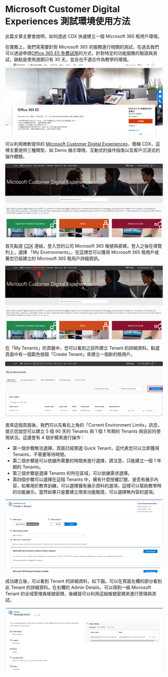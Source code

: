 #  Microsoft Customer Digital Experiences 測試環境使用方法

此篇文章主要會說明，如何透過 CDX 快速建立一個 Microsoft 365 租用戶環境。<br>


在實務上，我們常需要針對 Microsoft 365 的服務進行相關的測試，在過去我們可以透過申請[Office 365 E5 免費試用](https://www.microsoft.com/zh-tw/microsoft-365/enterprise/office-365-e5?activetab=pivot:overviewtab)的方式，針對特定的功能服務的驗證與測試，缺點是使用週期只有 30 天，並且也不適合作為教學的環境。<br>
 ![GITHUB](Images/image1-1.png "image1")<br>

可以利用微軟提供的 [Microsoft Customer Digital Experiences](https://cdx.transform.microsoft.com/)，簡稱 CDX，這裡主要提供三種類型，如 Demo 展示環境、互動式的操作指南以及客戶沉浸式的操作體驗。<br>

 ![GITHUB](Images//image2-1.png "image2")<br>

首先點選 [CDX](https://cdx.transform.microsoft.com/) 連結，登入您的公司 Microsoft 365 帳號與密碼，登入之後在導覽列上，選擇 「My Environments」，在這裡您可以獲得 Microsoft 365 租用戶或著您已經建立的 Microsoft 365 租用戶詳細資訊。<br>

 ![GITHUB](Images/image3-1.png "image3")<br>

在「My Tenants」的頁籤中，您可以看到之前所建立 Tenant 的詳細資料。點選頁面中有一個藍色按鈕「Create Tenant」來建立一個新的租用戶。<br>

 ![GITHUB](Images/image4-1.png "image4")<br>

進來這個頁面後，我們可以先看右上角的「Current Environment Limits」訊息，提示您說您可以建立 5 個 90 天的 Tenants 與 1 個 1 年期的 Tenants 與目前的使用狀況。這邊會有 4 個步驟來進行操作：<br>

- 第一個步驟無法選擇，頁面已經預選 Quick Tenant，這代表您可以立即獲得 Tenants，不需要等待時間。<br>
- 第二個步驟是可以依據所需要的時間來進行選擇，請注意，只能建立一個 1 年期的 Tenants。<br>
- 第三個步驟是選擇 Tenants 的所在區域，可以依據需求選擇。<br>
- 第四個步驟可以選擇在這個 Tenants 中，擁有什麼授權訂閱、是否有展示內容，如果用於教育訓練，可以選擇擁有展示資料的選項，這樣可以幫助教學時的功能展示。當然如果只是要建立用來功能驗證，可以選擇無內容的選項。<br>

 ![GITHUB](Images/image5-1.png "image5")<br>

成功建立後，可以看到 Tenant 的詳細資料，如下圖。可以在頁面左欄的部分看到此 Tenant 的詳細資料。在右欄的 Admin Details，可以得到一組 Microsoft Tenant 的全域管理員帳號密碼，後續就可以利用這組帳號密碼來進行管理與測試。<br>

 ![GITHUB](Images/image6-1.png "image6")<br>